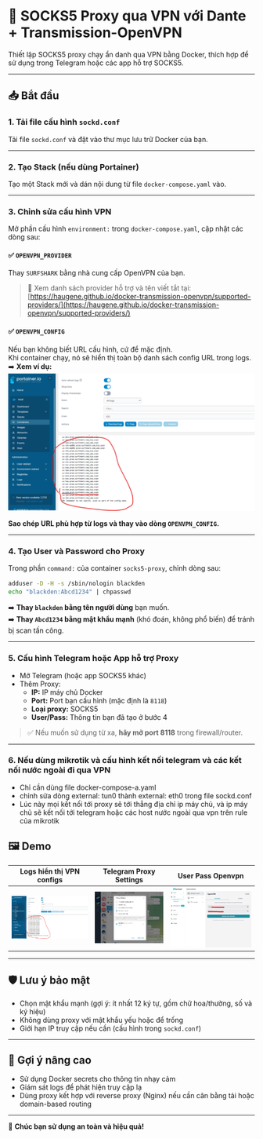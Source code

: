 # 🧅 SOCKS5 Proxy qua VPN với Dante + Transmission-OpenVPN

Thiết lập SOCKS5 proxy chạy ẩn danh qua VPN bằng Docker, thích hợp để sử dụng trong Telegram hoặc các app hỗ trợ SOCKS5.

---

## 📥 Bắt đầu

### 1. Tải file cấu hình `sockd.conf`
Tải file `sockd.conf` và đặt vào thư mục lưu trữ Docker của bạn.

---

### 2. Tạo Stack (nếu dùng Portainer)

Tạo một Stack mới và dán nội dung từ file `docker-compose.yaml` vào.

---

### 3. Chỉnh sửa cấu hình VPN

Mở phần cấu hình `environment:` trong `docker-compose.yaml`, cập nhật các dòng sau:

#### ✅ `OPENVPN_PROVIDER`
Thay `SURFSHARK` bằng nhà cung cấp OpenVPN của bạn.

> 🔗 Xem danh sách provider hỗ trợ và tên viết tắt tại:  
> [https://haugene.github.io/docker-transmission-openvpn/supported-providers/](https://haugene.github.io/docker-transmission-openvpn/supported-providers/)

#### ✅ `OPENVPN_CONFIG`
Nếu bạn không biết URL cấu hình, cứ để mặc định.  
Khi container chạy, nó sẽ hiển thị toàn bộ danh sách config URL trong logs.  
➡️ **Xem ví dụ:** ![](3.png)

**Sao chép URL phù hợp từ logs và thay vào dòng `OPENVPN_CONFIG`.**

---

### 4. Tạo User và Password cho Proxy

Trong phần `command:` của container `socks5-proxy`, chỉnh dòng sau:

```sh
adduser -D -H -s /sbin/nologin blackden
echo "blackden:Abcd1234" | chpasswd
```

➡️ **Thay `blackden` bằng tên người dùng** bạn muốn.  
➡️ **Thay `Abcd1234` bằng mật khẩu mạnh** (khó đoán, không phổ biến) để tránh bị scan tấn công.

---

### 5. Cấu hình Telegram hoặc App hỗ trợ Proxy

- Mở Telegram (hoặc app SOCKS5 khác)
- Thêm Proxy:
  - **IP:** IP máy chủ Docker
  - **Port:** Port bạn cấu hình (mặc định là `8118`)
  - **Loại proxy:** SOCKS5
  - **User/Pass:** Thông tin bạn đã tạo ở bước 4

> ✅ Nếu muốn sử dụng từ xa, **hãy mở port 8118** trong firewall/router.

---
### 6. Nếu dùng mikrotik và cấu hình kết nối telegram và các kết nối nước ngoài đi qua VPN
-  Chỉ cần dùng file docker-compose-a.yaml
-  chỉnh sửa dòng external: tun0 thành external: eth0 trong file sockd.conf
-  Lúc này mọi kết nối tới proxy sẽ tới thẳng địa chỉ ip máy chủ, và ip máy chủ sẽ kết nối tới telegram hoặc các host nước ngoài qua vpn trên rule của mikrotik

## 🖼️ Demo

| Logs hiển thị VPN configs | Telegram Proxy Settings | User Pass Openvpn |
|---------------------------|--------------------------|---------------------|
| ![](3.png)                | ![](4.png)               | ![](1.png)          |

---

## 🛡️ Lưu ý bảo mật

- Chọn mật khẩu mạnh (gợi ý: ít nhất 12 ký tự, gồm chữ hoa/thường, số và ký hiệu)
- Không dùng proxy với mật khẩu yếu hoặc để trống
- Giới hạn IP truy cập nếu cần (cấu hình trong `sockd.conf`)

---

## 🧠 Gợi ý nâng cao

- Sử dụng Docker secrets cho thông tin nhạy cảm
- Giám sát logs để phát hiện truy cập lạ
- Dùng proxy kết hợp với reverse proxy (Nginx) nếu cần cân bằng tải hoặc domain-based routing

---

💬 **Chúc bạn sử dụng an toàn và hiệu quả!**
